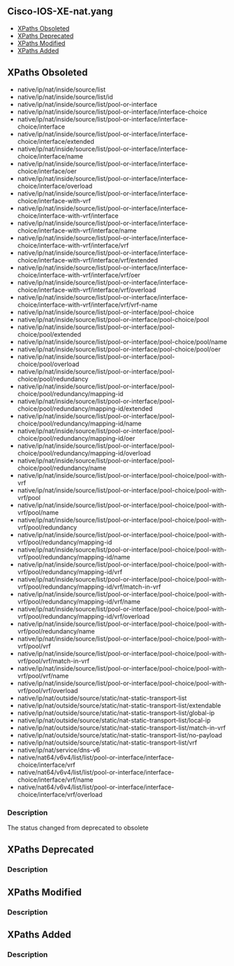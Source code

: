 ## Cisco-IOS-XE-nat.yang


- [XPaths Obsoleted](#xpaths-obsoleted)
- [XPaths Deprecated](#xpaths-deprecated)
- [XPaths Modified](#xpaths-modified)
- [XPaths Added](#xpaths-added)

## XPaths Obsoleted

- native/ip/nat/inside/source/list
- native/ip/nat/inside/source/list/id
- native/ip/nat/inside/source/list/pool-or-interface
- native/ip/nat/inside/source/list/pool-or-interface/interface-choice
- native/ip/nat/inside/source/list/pool-or-interface/interface-choice/interface
- native/ip/nat/inside/source/list/pool-or-interface/interface-choice/interface/extended
- native/ip/nat/inside/source/list/pool-or-interface/interface-choice/interface/name
- native/ip/nat/inside/source/list/pool-or-interface/interface-choice/interface/oer
- native/ip/nat/inside/source/list/pool-or-interface/interface-choice/interface/overload
- native/ip/nat/inside/source/list/pool-or-interface/interface-choice/interface-with-vrf
- native/ip/nat/inside/source/list/pool-or-interface/interface-choice/interface-with-vrf/interface
- native/ip/nat/inside/source/list/pool-or-interface/interface-choice/interface-with-vrf/interface/name
- native/ip/nat/inside/source/list/pool-or-interface/interface-choice/interface-with-vrf/interface/vrf
- native/ip/nat/inside/source/list/pool-or-interface/interface-choice/interface-with-vrf/interface/vrf/extended
- native/ip/nat/inside/source/list/pool-or-interface/interface-choice/interface-with-vrf/interface/vrf/oer
- native/ip/nat/inside/source/list/pool-or-interface/interface-choice/interface-with-vrf/interface/vrf/overload
- native/ip/nat/inside/source/list/pool-or-interface/interface-choice/interface-with-vrf/interface/vrf/vrf-name
- native/ip/nat/inside/source/list/pool-or-interface/pool-choice
- native/ip/nat/inside/source/list/pool-or-interface/pool-choice/pool
- native/ip/nat/inside/source/list/pool-or-interface/pool-choice/pool/extended
- native/ip/nat/inside/source/list/pool-or-interface/pool-choice/pool/name
- native/ip/nat/inside/source/list/pool-or-interface/pool-choice/pool/oer
- native/ip/nat/inside/source/list/pool-or-interface/pool-choice/pool/overload
- native/ip/nat/inside/source/list/pool-or-interface/pool-choice/pool/redundancy
- native/ip/nat/inside/source/list/pool-or-interface/pool-choice/pool/redundancy/mapping-id
- native/ip/nat/inside/source/list/pool-or-interface/pool-choice/pool/redundancy/mapping-id/extended
- native/ip/nat/inside/source/list/pool-or-interface/pool-choice/pool/redundancy/mapping-id/name
- native/ip/nat/inside/source/list/pool-or-interface/pool-choice/pool/redundancy/mapping-id/oer
- native/ip/nat/inside/source/list/pool-or-interface/pool-choice/pool/redundancy/mapping-id/overload
- native/ip/nat/inside/source/list/pool-or-interface/pool-choice/pool/redundancy/name
- native/ip/nat/inside/source/list/pool-or-interface/pool-choice/pool-with-vrf
- native/ip/nat/inside/source/list/pool-or-interface/pool-choice/pool-with-vrf/pool
- native/ip/nat/inside/source/list/pool-or-interface/pool-choice/pool-with-vrf/pool/name
- native/ip/nat/inside/source/list/pool-or-interface/pool-choice/pool-with-vrf/pool/redundancy
- native/ip/nat/inside/source/list/pool-or-interface/pool-choice/pool-with-vrf/pool/redundancy/mapping-id
- native/ip/nat/inside/source/list/pool-or-interface/pool-choice/pool-with-vrf/pool/redundancy/mapping-id/name
- native/ip/nat/inside/source/list/pool-or-interface/pool-choice/pool-with-vrf/pool/redundancy/mapping-id/vrf
- native/ip/nat/inside/source/list/pool-or-interface/pool-choice/pool-with-vrf/pool/redundancy/mapping-id/vrf/match-in-vrf
- native/ip/nat/inside/source/list/pool-or-interface/pool-choice/pool-with-vrf/pool/redundancy/mapping-id/vrf/name
- native/ip/nat/inside/source/list/pool-or-interface/pool-choice/pool-with-vrf/pool/redundancy/mapping-id/vrf/overload
- native/ip/nat/inside/source/list/pool-or-interface/pool-choice/pool-with-vrf/pool/redundancy/name
- native/ip/nat/inside/source/list/pool-or-interface/pool-choice/pool-with-vrf/pool/vrf
- native/ip/nat/inside/source/list/pool-or-interface/pool-choice/pool-with-vrf/pool/vrf/match-in-vrf
- native/ip/nat/inside/source/list/pool-or-interface/pool-choice/pool-with-vrf/pool/vrf/name
- native/ip/nat/inside/source/list/pool-or-interface/pool-choice/pool-with-vrf/pool/vrf/overload
- native/ip/nat/outside/source/static/nat-static-transport-list
- native/ip/nat/outside/source/static/nat-static-transport-list/extendable
- native/ip/nat/outside/source/static/nat-static-transport-list/global-ip
- native/ip/nat/outside/source/static/nat-static-transport-list/local-ip
- native/ip/nat/outside/source/static/nat-static-transport-list/match-in-vrf
- native/ip/nat/outside/source/static/nat-static-transport-list/no-payload
- native/ip/nat/outside/source/static/nat-static-transport-list/vrf
- native/ip/nat/service/dns-v6
- native/nat64/v6v4/list/list/pool-or-interface/interface-choice/interface/vrf
- native/nat64/v6v4/list/list/pool-or-interface/interface-choice/interface/vrf/name
- native/nat64/v6v4/list/list/pool-or-interface/interface-choice/interface/vrf/overload

### Description

The status changed from deprecated to obsolete

## XPaths Deprecated

### Description

## XPaths Modified

### Description

## XPaths Added

### Description
